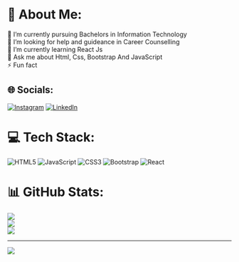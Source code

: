# 💫 About Me:
🔭 I’m currently pursuing Bachelors in Information Technology<br>🤝 I’m looking for help and guideance in Career Counselling <br>🌱 I’m currently learning React Js<br>💬 Ask me about Html, Css, Bootstrap And JavaScript<br>⚡ Fun fact 


## 🌐 Socials:
[![Instagram](https://img.shields.io/badge/Instagram-%23E4405F.svg?logo=Instagram&logoColor=white)](https://instagram.com/hushedodyssey) [![LinkedIn](https://img.shields.io/badge/LinkedIn-%230077B5.svg?logo=linkedin&logoColor=white)](https://linkedin.com/in/https://www.linkedin.com/in/muhammad-hamza-24d03/) 

# 💻 Tech Stack:
![HTML5](https://img.shields.io/badge/html5-%23E34F26.svg?style=for-the-badge&logo=html5&logoColor=white) ![JavaScript](https://img.shields.io/badge/javascript-%23323330.svg?style=for-the-badge&logo=javascript&logoColor=%23F7DF1E) ![CSS3](https://img.shields.io/badge/css3-%231572B6.svg?style=for-the-badge&logo=css3&logoColor=white) ![Bootstrap](https://img.shields.io/badge/bootstrap-%238511FA.svg?style=for-the-badge&logo=bootstrap&logoColor=white) ![React](https://img.shields.io/badge/react-%2320232a.svg?style=for-the-badge&logo=react&logoColor=%2361DAFB)
# 📊 GitHub Stats:
![](https://github-readme-stats.vercel.app/api?username=ScriptsByHamza&theme=dark&hide_border=false&include_all_commits=true&count_private=false)<br/>
![](https://github-readme-streak-stats.herokuapp.com/?user=ScriptsByHamza&theme=dark&hide_border=false)<br/>
![](https://github-readme-stats.vercel.app/api/top-langs/?username=ScriptsByHamza&theme=dark&hide_border=false&include_all_commits=true&count_private=false&layout=compact)

---
[![](https://visitcount.itsvg.in/api?id=ScriptsByHamza&icon=0&color=0)](https://visitcount.itsvg.in)

<!-- Proudly created with GPRM ( https://gprm.itsvg.in ) -->
